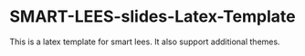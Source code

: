 # SMART-LEES-slides-Latex-Template
This is a latex template for smart lees. It also support additional themes.
